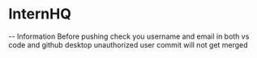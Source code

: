 # InternHQ
--
Information
Before pushing check you username and email in both vs code and github desktop
unauthorized user commit will not get merged